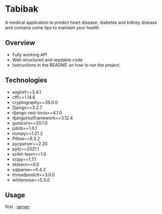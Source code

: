 # Tabibak
A medical application to predict heart disease, diabetes and kidney disease and contains some tips to maintain your health

## Overview
* Fully working API
* Well-structured and readable code
* Instructions in the README on how to run the project.

## Technologies
* asgiref==3.4.1
* cffi==1.14.6
* cryptography==35.0.0
* Django==3.2.7
* django-rest-knox==4.1.0
* djangorestframework==3.12.4
* gunicorn==20.1.0
* joblib==1.0.1
* numpy==1.21.2
* Pillow==8.3.2
* pycparser==2.20
* pytz==2021.1
* scikit-learn==1.0
* scipy==1.7.1
* sklearn==0.0
* sqlparse==0.4.2
* threadpoolctl==3.0.0
* whitenoise==5.3.0

## Usage
first :
[server](https://tabiba.herokuapp.com/) 

